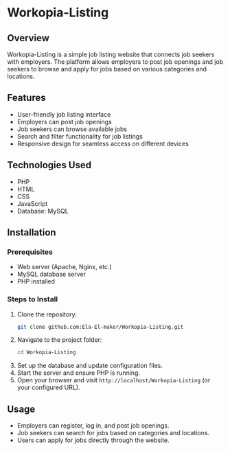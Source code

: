 # Workopia-Listing

## Overview

Workopia-Listing is a simple job listing website that connects job seekers with employers. The platform allows employers to post job openings and job seekers to browse and apply for jobs based on various categories and locations.

## Features

- User-friendly job listing interface
- Employers can post job openings
- Job seekers can browse available jobs
- Search and filter functionality for job listings
- Responsive design for seamless access on different devices

## Technologies Used

- PHP
- HTML
- CSS
- JavaScript
- Database: MySQL

## Installation

### Prerequisites

- Web server (Apache, Nginx, etc.)
- MySQL database server
- PHP installed

### Steps to Install

1. Clone the repository:
   ```sh
   git clone github.com:Ela-El-maker/Workopia-Listing.git
   ```
2. Navigate to the project folder:
   ```sh
   cd Workopia-Listing
   ```
3. Set up the database and update configuration files.
4. Start the server and ensure PHP is running.
5. Open your browser and visit `http://localhost/Workopia-Listing` (or your configured URL).

## Usage

- Employers can register, log in, and post job openings.
- Job seekers can search for jobs based on categories and locations.
- Users can apply for jobs directly through the website.
